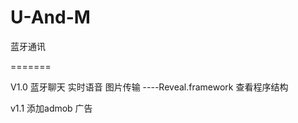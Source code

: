 U-And-M
=======

蓝牙通讯

=======

V1.0 蓝牙聊天  实时语音  图片传输
----Reveal.framework 查看程序结构

v1.1 添加admob 广告


